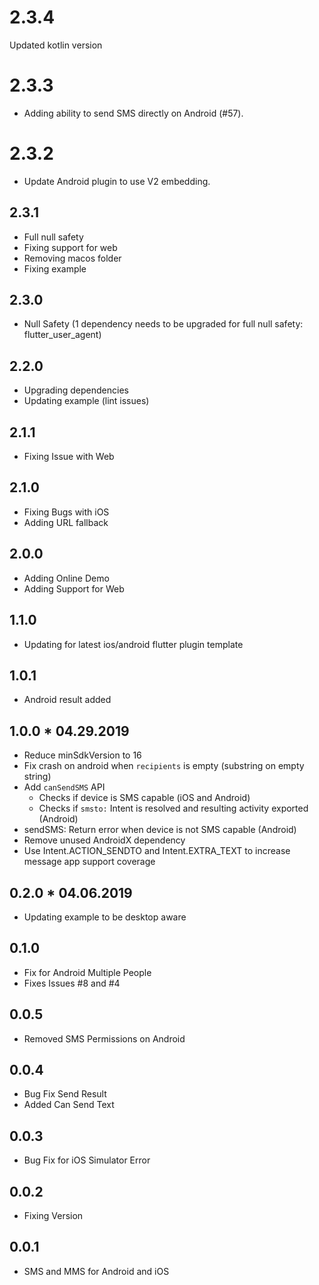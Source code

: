 # 2.3.4
Updated kotlin version

# 2.3.3

* Adding ability to send SMS directly on Android (#57).

# 2.3.2

* Update Android plugin to use V2 embedding.

## 2.3.1

* Full null safety
* Fixing support for web
* Removing macos folder
* Fixing example

## 2.3.0

* Null Safety (1 dependency needs to be upgraded for full null safety: flutter_user_agent)

## 2.2.0

* Upgrading dependencies
* Updating example (lint issues)

## 2.1.1

* Fixing Issue with Web

## 2.1.0

* Fixing Bugs with iOS
* Adding URL fallback

## 2.0.0

* Adding Online Demo
* Adding Support for Web

## 1.1.0

* Updating for latest ios/android flutter plugin template

## 1.0.1

* Android result added

## 1.0.0 * 04.29.2019

* Reduce minSdkVersion to 16
* Fix crash on android when `recipients` is empty (substring on empty string)
* Add `canSendSMS` API
  - Checks if device is SMS capable (iOS and Android)
  - Checks if `smsto:` Intent is resolved and resulting activity exported (Android)
* sendSMS: Return error when device is not SMS capable (Android)
* Remove unused AndroidX dependency
* Use Intent.ACTION_SENDTO and Intent.EXTRA_TEXT to increase message app support coverage

## 0.2.0 * 04.06.2019

* Updating example to be desktop aware

## 0.1.0

* Fix for Android Multiple People
* Fixes Issues #8 and #4

## 0.0.5

* Removed SMS Permissions on Android

## 0.0.4

* Bug Fix Send Result
* Added Can Send Text

## 0.0.3

* Bug Fix for iOS Simulator Error

## 0.0.2

* Fixing Version

## 0.0.1

* SMS and MMS for Android and iOS
